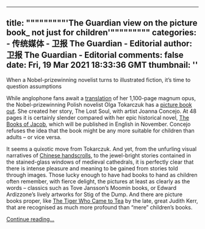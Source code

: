 
---
title: """""""""'The Guardian view on the picture book_ not just for children'"""""""""
categories: 
    - 传统媒体
    - 卫报 The Guardian - Editorial
author: 卫报 The Guardian - Editorial
comments: false
date: Fri, 19 Mar 2021 18:33:36 GMT
thumbnail: ''
---

<div>   
<p>When a Nobel-prizewinning novelist turns to illustrated fiction, it’s time to question assumptions</p><p>While anglophone fans await a <a href="https://www.theguardian.com/books/2021/feb/26/olga-tokarczuk-the-books-of-jacob-english-translation-polish-nobel-prize" title>translation</a> of her 1,100-page magnum opus, the Nobel-prizewinning Polish novelist Olga Tokarczuk has a <a href="https://www.theguardian.com/books/2021/mar/11/a-nobel-winner-turns-to-picture-books-the-lost-soul-by-olga-tokarczuk-joanna-concejo" title>picture book out</a>. She created her story, The Lost Soul, with artist Joanna Concejo. At 48 pages it is certainly slender compared with her epic historical novel, <a href="https://www.waterstones.com/book/the-books-of-jacob/olga-tokarczuk/jennifer-croft/9781910695593" title>The Books of Jacob</a>, which will be published in English in November. Concejo refuses the idea that the book might be any more suitable for children than adults – or vice versa.</p><p>It seems a quixotic move from Tokarczuk. And yet, from the unfurling visual narratives of <a href="https://www.metmuseum.org/toah/hd/chhs/hd_chhs.htm" title>Chinese handscrolls</a>, to the jewel-bright stories contained in the stained-glass windows of medieval cathedrals, it is perfectly clear that there is intense pleasure and meaning to be gained from stories told through images. Those lucky enough to have had books to hand as children often remember, with fierce delight, the pictures at least as clearly as the words – classics such as Tove Jansson’s Moomin books, or Edward Ardizzone’s lively artworks for Stig of the Dump. And there are picture books proper, like <a href="https://www.theguardian.com/books/2018/dec/16/judith-kerr-interview-tiger-who-came-to-tea-teenagers-kind-idealistic" title>The Tiger Who Came to Tea</a> by the late, great Judith Kerr, that are recognised as much more profound than “mere” children’s books.</p> <a href="https://www.theguardian.com/commentisfree/2021/mar/19/the-guardian-view-on-the-picture-book-not-just-for-children">Continue reading...</a>  
</div>
            